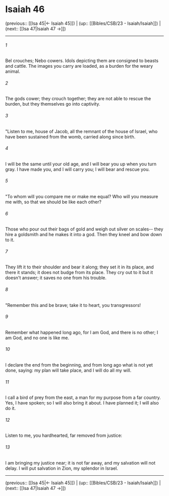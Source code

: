 # Isaiah 46

(previous:: [[Isa 45|← Isaiah 45]]) | (up:: [[Bibles/CSB/23 - Isaiah/Isaiah]]) | (next:: [[Isa 47|Isaiah 47 →]])

***


###### 1 
Bel crouches; Nebo cowers. Idols depicting them are consigned to beasts and cattle. The images you carry are loaded, as a burden for the weary animal. 

###### 2 
The gods cower; they crouch together; they are not able to rescue the burden, but they themselves go into captivity. 

###### 3 
"Listen to me, house of Jacob, all the remnant of the house of Israel, who have been sustained from the womb, carried along since birth. 

###### 4 
I will be the same until your old age, and I will bear you up when you turn gray. I have made you, and I will carry you; I will bear and rescue you. 

###### 5 
"To whom will you compare me or make me equal? Who will you measure me with, so that we should be like each other? 

###### 6 
Those who pour out their bags of gold and weigh out silver on scales-- they hire a goldsmith and he makes it into a god. Then they kneel and bow down to it. 

###### 7 
They lift it to their shoulder and bear it along; they set it in its place, and there it stands; it does not budge from its place. They cry out to it but it doesn't answer; it saves no one from his trouble. 

###### 8 
"Remember this and be brave; take it to heart, you transgressors! 

###### 9 
Remember what happened long ago, for I am God, and there is no other; I am God, and no one is like me. 

###### 10 
I declare the end from the beginning, and from long ago what is not yet done, saying: my plan will take place, and I will do all my will. 

###### 11 
I call a bird of prey from the east, a man for my purpose from a far country. Yes, I have spoken; so I will also bring it about. I have planned it; I will also do it. 

###### 12 
Listen to me, you hardhearted, far removed from justice: 

###### 13 
I am bringing my justice near; it is not far away, and my salvation will not delay. I will put salvation in Zion, my splendor in Israel.

***

(previous:: [[Isa 45|← Isaiah 45]]) | (up:: [[Bibles/CSB/23 - Isaiah/Isaiah]]) | (next:: [[Isa 47|Isaiah 47 →]])
